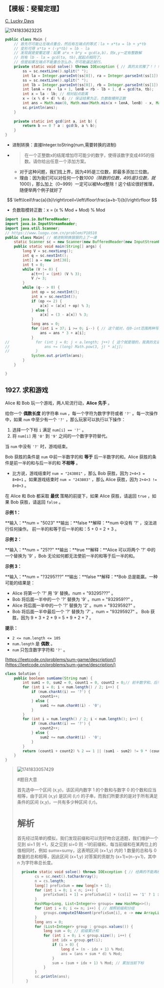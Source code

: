 

## 【模板：斐蜀定理】

[C. Lucky Days ](https://codeforces.com/problemset/problem/1055/C)

![1741833623225](assets/1741833623225.png)

```java
public class Main { 
    // 首先尽可能让左端点重合，然后有左端点的等式：la + x*ta = lb + y*tb
    // 变形可得 x*ta + (-y*tb) = lb - la
    // 发现就是斐蜀定理：如果 a*x + b*y = gcd(a,b)，则x,y一定有整数解
    // 则有 lb - la = gcd(ta, tb),就起点相同了。
    // 但是如果左端点不能重合怎么办，尽可能逼近就行。
    private static void solve() throws IOException { // 真的太优雅了！！！
        ss = sc.nextLine().split(" ");
        int la = Integer.parseInt(ss[0]), ra = Integer.parseInt(ss[1]), ta = Integer.parseInt(ss[2]);
        ss = sc.nextLine().split(" ");
        int lb = Integer.parseInt(ss[0]), rb = Integer.parseInt(ss[1]), tb = Integer.parseInt(ss[2]);
        int lenA = ra - la + 1, lenB = rb - lb + 1, d = gcd(ta, tb);
        int x = la - lb; // 相对起点距离
        x = (x % d + d) % d; // 保证结果为正，负数取模转正数
        int ans = Math.max(0, Math.max(Math.min(x + lenA, lenB) - x, Math.min(x - d + lenA, lenB))); // 讨论起点在左边还是右边
        sc.println(ans);
    }
    
    private static int gcd(int a, int b) {
        return b == 0 ? a : gcd(b, a % b);
    }
}
```

- 进制转换：直接Integer.toString(num,需要转换的进制)

- > 在一个正整数x的结尾增加尽可能少的数字，使得该数字变成495的倍数。请你给出任意一个添加方案。

  - 对于这种问题，我们找上界，因为495是三位数，即最多添加三位数。
  - 理由：因为我们可以对任何一个数*1000（除数的位数，495是3位数，就*1000），那么加上（0~999）一定可以被Mod整除！这个结论很好推理，随便举两个例子就好了

$$
\left\lceil\frac{a}{b}\right\rceil=\left\lfloor\frac{a+b-1}{b}\right\rfloor
$$

- 负数取模转正数：x = (x % Mod + Mod) % Mod



```java
import java.io.BufferedReader;
import java.io.InputStreamReader;
import java.util.Scanner;
// https://www.luogu.com.cn/problem/P10510
public class Main{ // 被进制转换狠狠的上了一课
    static Scanner sc = new Scanner(new BufferedReader(new InputStreamReader(System.in)));
    public static void main(String[] args) {
        long V = sc.nextLong();
        int q = sc.nextInt();
        int[] a = new int[38];
        int t = 0;
        while (V != 0) {
            a[t++] = (int) (V % 3);
            V /= 3;
        }
        while (q-- > 0) {
            int op = sc.nextInt();
            int x = sc.nextInt();
            if (op <= 2) {
                a[x] = (a[x] + op) % 3;
            } else {
                a[x] = (3 - a[x]) % 3;
            }
            long ans = 0;
            for (int i = 37; i >= 0; i--) { // 这个就对，在0-int范围两种写法相同，但是int-long就只有这种是对的
                ans = ans * 3 + a[i];
            }
//            for (int j = 0; j < a.length; j++) { 这个就是错的，我真的无语。我懂了，这个超过int型就不对了，所以记住上面的写法
//                ans += (long) Math.pow(3, j) * a[j];
//            }
            System.out.println(ans);
        }
    }

}
```

1927\. 求和游戏
-----------

Alice 和 Bob 玩一个游戏，两人轮流行动，**Alice 先手** 。

给你一个 **偶数长度** 的字符串 `num` ，每一个字符为数字字符或者 `'?'` 。每一次操作中，如果 `num` 中至少有一个 `'?'` ，那么玩家可以执行以下操作：

1.  选择一个下标 `i` 满足 `num[i] == '?'` 。
2.  将 `num[i]` 用 `'0'` 到 `'9'` 之间的一个数字字符替代。

当 `num` 中没有 `'?'` 时，游戏结束。

Bob 获胜的条件是 `num` 中前一半数字的和 **等于** 后一半数字的和。Alice 获胜的条件是前一半的和与后一半的和 **不相等** 。

*   比方说，游戏结束时 `num = "243801"` ，那么 Bob 获胜，因为 `2+4+3 = 8+0+1` 。如果游戏结束时 `num = "243803"` ，那么 Alice 获胜，因为 `2+4+3 != 8+0+3` 。

在 Alice 和 Bob 都采取 **最优** 策略的前提下，如果 Alice 获胜，请返回 `true` ，如果 Bob 获胜，请返回 `false` 。

**示例 1：**

**输入：**num = "5023"
**输出：**false
**解释：**num 中没有 '?' ，没法进行任何操作。
前一半的和等于后一半的和：5 + 0 = 2 + 3 。

**示例 2：**

**输入：**num = "25??"
**输出：**true
**解释：**Alice 可以将两个 '?' 中的一个替换为 '9' ，Bob 无论如何都无法使前一半的和等于后一半的和。

**示例 3：**

**输入：**num = "?3295???"
**输出：**false
**解释：**Bob 总是能赢。一种可能的结果是：
- Alice 将第一个 '?' 用 '9' 替换。num = "93295???" 。
- Bob 将后面一半中的一个 '?' 替换为 '9' 。num = "932959??" 。
- Alice 将后面一半中的一个 '?' 替换为 '2' 。num = "9329592?" 。
- Bob 将后面一半中最后一个 '?' 替换为 '7' 。num = "93295927" 。
  Bob 获胜，因为 9 + 3 + 2 + 9 = 5 + 9 + 2 + 7 。

**提示：**

*   `2 <= num.length <= 105`
*   `num.length` 是 **偶数** 。
*   `num` 只包含数字字符和 `'?'` 。

[https://leetcode.cn/problems/sum-game/description/](https://leetcode.cn/problems/sum-game/description/)

```java
class Solution {
    public boolean sumGame(String num) {
        int sum1 = 0, sum2 = 0, count1 = 0, count2 = 0;// 前半数字和、后半数字和、前半问号数，后半问号数
        for (int i = 0; i < num.length() / 2; i++) {
            if (num.charAt(i) == '?') {
                count1++;
            } else {
                sum1 += num.charAt(i) - '0';
            }
        }
        for (int i = num.length() / 2; i < num.length(); i++) {
            if (num.charAt(i) == '?') {
                count2++;
            } else {
                sum2 += num.charAt(i) - '0';
            }
        }
        return (count1 + count2) % 2 == 1 || (sum1 - sum2) != 9 * (count2 - count1) / 2;
    }
}
```



> ![1741833057429](assets/1741833057429.png)
>
> #题目大意
>
> 首先选中一个区间 (x,y)，该区间内数字 1 的个数和与数字 0 的个数和应当相等，由于区间 (x,y) 是区间 (l,r) 的子串，而我们所要求的是对于所有满足条件的区间 (x,y)，一共有多少种区间 (l,r)。
>
> # 解析
>
> 首先经过简单的模拟，我们发现前缀和可以完好吻合这道题，我们维护一个见到 si=1 则 +1，反之见到 si=0 则 −1的前缀和，每当前缀和在某两位上的值相同时，例如 sumx=sumy，这表明区间 (x+1,y) 内的 1 数量的总和与 0 数量的总和相等，因此区间 (x+1,y) 对答案的贡献为 (x+1)×(n−y+1)，其中 n 为字符串总长度。
>
> ```java
> 	private static void solve() throws IOException { // 经典的不能再经典的套路题了
>         cs = sc.next().toCharArray();
>         n = cs.length;
>         long[] prefixSum = new long[n + 1];
>         for (int i = 0; i < n; i++) {
>             prefixSum[i + 1] = prefixSum[i] + (cs[i] == '1' ? 1 : -1);
>         }
>         HashMap<Long, List<Integer>> groups= new HashMap<>();
>         for (int i = 0; i <= n; i++) { // 按照前缀和分组
>             groups.computeIfAbsent(prefixSum[i], e -> new ArrayList<>()).add(i);
>         }
>         long ans = 0;
>         for (List<Integer> group : groups.values()) {
>             long sum = 0; // 前缀累计和
>             for (int i = 0; i < group.size(); i++) {
>                 int idx = group.get(i);
>                 if (i > 0) {
>                     long d = (n - idx + 1) % Mod;
>                     ans = (ans + sum * d) % Mod;
>                 }
>                 sum = (sum + idx + 1) % Mod; // 累加当前下标
>             }
>         }
>         sc.println(ans);
>     }
> ```
>
> 